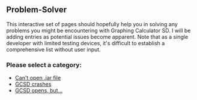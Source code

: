 ## Problem-Solver
This interactive set of pages should hopefully help you in solving any problems you might be encountering with Graphing Calculator SD.
I will be adding entries as potential issues become apparent. Note that as a single developer with limited testing devices, it's difficult to establish a comprehensive list without user input.
### Please select a category:
- [Can't open .jar file](problems/java.md)
- [GCSD crashes](problems/crash.md)
- [GCSD opens, but...](problems/opens-but.md)
